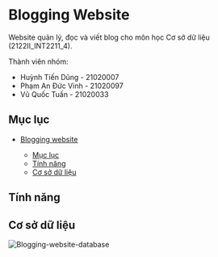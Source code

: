 # Blogging Website

Website quản lý, đọc và viết blog cho môn học Cơ sở dữ liệu (2122II_INT2211_4).

Thành viên nhóm:
- Huỳnh Tiến Dũng - 21020007
- Phạm An Đức Vinh - 21020097
- Vũ Quốc Tuấn - 21020033

## Mục lục

- [Blogging website](#blogging-website)

    - [Mục lục](#mục-lục)
    - [Tính năng](#tính-năng)
    - [Cơ sở dữ liệu](#cơ-sở-dữ-liệu)

## Tính năng

## Cơ sở dữ liệu

![Blogging-website-database](https://user-images.githubusercontent.com/29995756/168264404-5dfef95c-6a05-4760-bd0f-e6e44dc1d28d.png)



